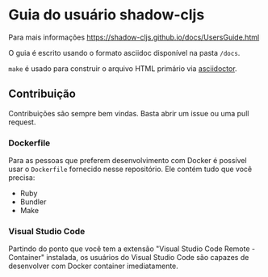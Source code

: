# Guia do usuário shadow-cljs

Para mais informações https://shadow-cljs.github.io/docs/UsersGuide.html

O guia é escrito usando o formato asciidoc disponível na pasta `/docs`.

`make` é usado para construir o arquivo HTML primário via [asciidoctor](http://asciidoctor.org/).

## Contribuição

Contribuições são sempre bem vindas. Basta abrir um issue ou uma pull request.

### Dockerfile

Para as pessoas que preferem desenvolvimento com Docker é possível usar o `Dockerfile` fornecido nesse repositório. Ele contém tudo que você precisa:

- Ruby
- Bundler
- Make

### Visual Studio Code

Partindo do ponto que você tem a extensão "Visual Studio Code Remote - Container" instalada, os usuários do Visual Studio Code são capazes de desenvolver com Docker container imediatamente.